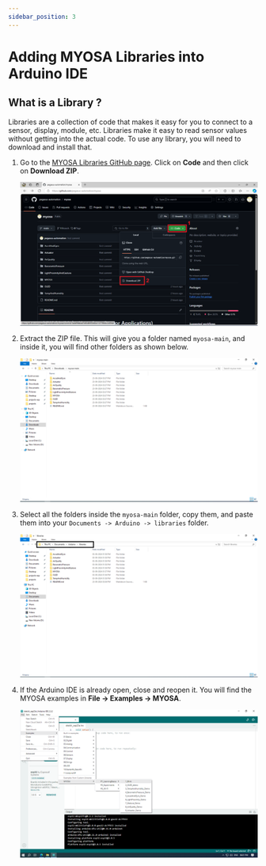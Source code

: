 ```yaml
---
sidebar_position: 3
---
```


# Adding MYOSA Libraries into Arduino IDE

## What is a Library ?

Libraries are a collection of code that makes it easy for you to connect to a sensor, display, module, etc. Libraries make it easy to read sensor values without getting into the actual code. To use any library, you will need to download and install that.


1. Go to the [MYOSA Libraries GitHub page](https://github.com/pegasus-automation/myosa). Click on **Code** and then click on **Download ZIP**.

   ![Step 1 Image](./images/image7.png)

2. Extract the ZIP file. This will give you a folder named `myosa-main`, and inside it, you will find other folders as shown below.

   ![Step 2 Image](./images/image8.png)

3. Select all the folders inside the `myosa-main` folder, copy them, and paste them into your `Documents -> Arduino -> libraries` folder.

   ![Step 3 Image](./images/image9.png)

4. If the Arduino IDE is already open, close and reopen it. You will find the MYOSA examples in **File -> Examples -> MYOSA**.

   ![Step 4 Image](./images/image10.png)


